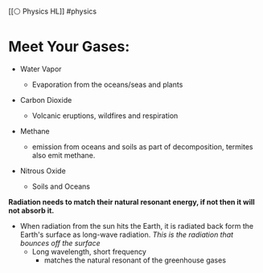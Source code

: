 [[⚪ Physics HL]] #physics 

# Meet Your Gases:

- Water Vapor
	- Evaporation from the oceans/seas and plants 

- Carbon Dioxide 
	- Volcanic eruptions, wildfires and respiration 

- Methane 
	- emission from oceans and soils as part of decomposition, termites also emit methane.

- Nitrous Oxide 
	- Soils and Oceans 

**Radiation needs to match their natural resonant energy, if not then it will not absorb it.** 
- When radiation from the sun hits the Earth, it is radiated back form the Earth's surface as long-wave radiation. *This is the radiation that bounces off the surface*
	- Long wavelength, short frequency 
		- matches the natural resonant of the greenhouse gases







